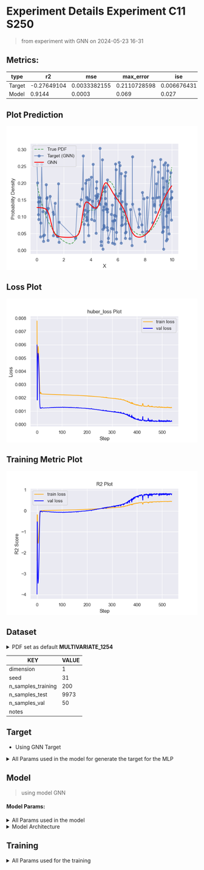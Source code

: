 # Experiment Details Experiment  C11 S250
> from experiment with GNN
> on 2024-05-23 16-31
## Metrics:
                                                                                                   
| type   | r2          | mse          | max_error    | ise         | kl           | evs           |
|--------|-------------|--------------|--------------|-------------|--------------|---------------|
| Target | -0.27649104 | 0.0033382155 | 0.2110728598 | 0.006676431 | 0.1144209164 | -0.2729617878 |
| Model  | 0.9144      | 0.0003       | 0.069        | 0.027       | 0.0129       | 0.9176        |
                                                                                                   
## Plot Prediction

<img src="pdf_28b3b0c8.png">

## Loss Plot

<img src="loss_28b3b0c8.png">

## Training Metric Plot

<img src="train_metric_28b3b0c8.png">

## Dataset

<details><summary>PDF set as default <b>MULTIVARIATE_1254</b></summary>

#### Dimension 1
                                      
| type        | rate | weight |      |
|-------------|------|--------|------|
| exponential | 1    | 0.2    |      |
| logistic    | 4    | 0.8    | 0.25 |
| logistic    | 5.5  | 0.7    | 0.3  |
| exponential | -1   | 0.25   | -10  |
                                      
</details>
                              
| KEY                | VALUE |
|--------------------|-------|
| dimension          | 1     |
| seed               | 31    |
| n_samples_training | 200   |
| n_samples_test     | 9973  |
| n_samples_val      | 50    |
| notes              |       |
                              
## Target
- Using GNN Target
<details><summary>All Params used in the model for generate the target for the MLP </summary>

                            
| KEY          | VALUE     |
|--------------|-----------|
| n_init       | 20        |
| max_iter     | 100       |
| n_components | 11        |
| random_state | 45        |
| init_params  | k-means++ |
                            
</details>

## Model
> using model GNN
#### Model Params:
<details><summary>All Params used in the model </summary>

                                                                                    
| KEY             | VALUE                                                          |
|-----------------|----------------------------------------------------------------|
| dropout         | 0.0                                                            |
| hidden_layer    | [(28, Tanh()), (20, Sigmoid()), (34, Sigmoid()), (26, Tanh())] |
| last_activation | lambda                                                         |
                                                                                    
</details>

<details><summary>Model Architecture </summary>

NeuralNetworkModular(
  (dropout): Dropout(p=0.0, inplace=False)
  (output_layer): Linear(in_features=26, out_features=1, bias=True)
  (last_activation): AdaptiveSigmoid(
    (sigmoid): Sigmoid()
  )
  (layers): ModuleList(
    (0): Linear(in_features=1, out_features=28, bias=True)
    (1): Linear(in_features=28, out_features=20, bias=True)
    (2): Linear(in_features=20, out_features=34, bias=True)
    (3): Linear(in_features=34, out_features=26, bias=True)
    (4): AdaptiveSigmoid(
      (sigmoid): Sigmoid()
    )
  )
  (activation): ModuleList(
    (0): Tanh()
    (1-2): 2 x Sigmoid()
    (3): Tanh()
  )
)
</details>

## Training
<details><summary>All Params used for the training </summary>

                                        
| KEY           | VALUE                |
|---------------|----------------------|
| learning_rate | 0.003454947958915411 |
| epochs        | 540                  |
| loss_type     | huber_loss           |
| optimizer     | Adam                 |
| batch_size    | 52                   |
                                        
</details>

